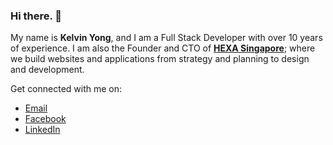 ### Hi there. 👋

My name is **Kelvin Yong**, and I am a Full Stack Developer with over 10 years of experience. I am also the Founder and CTO of [**HEXA Singapore**](https://hexa.sg/); where we build websites and applications from strategy and planning to design and development.

Get connected with me on:
* [Email](mailto:kelvin.yong@hexa.sg)
* [Facebook](https://www.facebook.com/klvnyong/)
* [LinkedIn](https://www.linkedin.com/in/klvnyong/)
